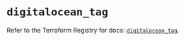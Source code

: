 # `digitalocean_tag`

Refer to the Terraform Registry for docs: [`digitalocean_tag`](https://registry.terraform.io/providers/digitalocean/digitalocean/2.45.0/docs/resources/tag).
